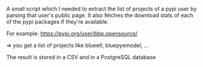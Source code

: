 A small script which I needed to extract the list of projects of a pypi user by parsing that user's public page.
It also fetches the download stats of each of the pypi packages if they're available.

For example: https://pypi.org/user/bbp.opensource/

=> you get a list of projects like blueetl, bluepyemodel, ...

The result is stored in a CSV and in a PostgreSQL database
